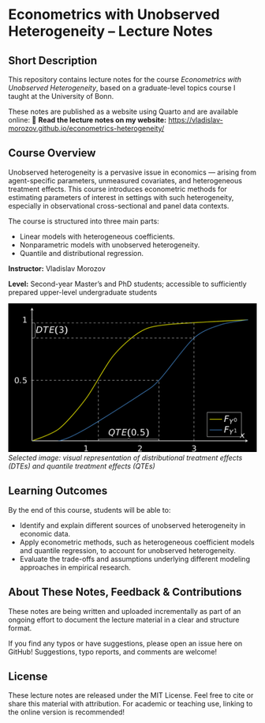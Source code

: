 # Econometrics with Unobserved Heterogeneity – Lecture Notes  

## Short Description

This repository contains lecture notes for the course *Econometrics with Unobserved Heterogeneity*, based on a graduate-level topics course I taught at the University of Bonn.

These notes are published as a website using Quarto and are available online:
📖 **Read the lecture notes on my website:** <https://vladislav-morozov.github.io/econometrics-heterogeneity/>

## Course Overview

Unobserved heterogeneity is a pervasive issue in economics — arising from agent-specific parameters, unmeasured covariates, and heterogeneous treatment effects. This course introduces econometric methods for estimating parameters of interest in settings with such heterogeneity, especially in observational cross-sectional and panel data contexts.

The course is structured into three main parts:

- Linear models with heterogeneous coefficients.
- Nonparametric models with unobserved heterogeneity.
- Quantile and distributional regression.

**Instructor:** Vladislav Morozov

**Level:** Second-year Master’s and PhD students; accessible to sufficiently prepared upper-level undergraduate students

 ![Selected image: visual representation of distributional treatment effects (DTEs) and quantile treatment effects (QTEs)](src/figures/dte_qte.png)
 *Selected image: visual representation of distributional treatment effects (DTEs) and quantile treatment effects (QTEs)*


## Learning Outcomes


By the end of this course, students will be able to:

- Identify and explain different sources of unobserved heterogeneity in economic data.
- Apply econometric methods, such as heterogeneous coefficient models and quantile regression, to account for unobserved heterogeneity.
- Evaluate the trade-offs and assumptions underlying different modeling approaches in empirical research.


## About These Notes, Feedback & Contributions

 
These notes are being written and uploaded incrementally as part of an ongoing effort to document the lecture material in a clear and structure format.  

If you find any typos or have suggestions, please open an issue here on GitHub! Suggestions, typo reports, and comments are welcome!

## License

These lecture notes are released under the MIT License. Feel free to cite or share this material with attribution. For academic or teaching use, linking to the online version is recommended!